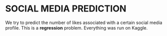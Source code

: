 # SOCIAL MEDIA PREDICTION

We try to predict the number of likes associated with a certain social media profile. This is a **regression** problem. 
Everything was run on Kaggle.
